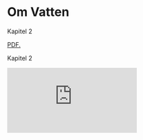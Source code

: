 # Om Vatten
Kapitel 2

<a href="omvatten.github.io/kapitel/2_Syre.pdf" target="_blank">PDF.</a>

Kapitel 2

<embed src="https://sumanbogati.github.io/sample.pdf" type="application/pdf" />